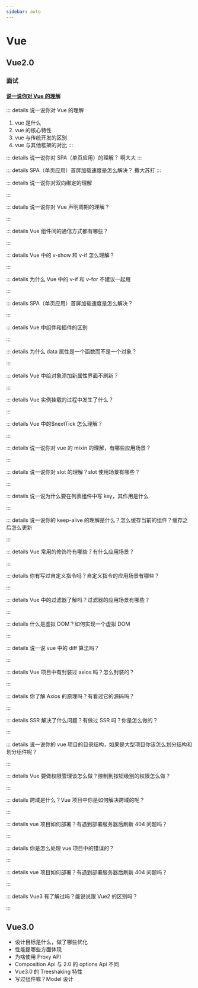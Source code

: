 ```yaml
---
sidebar: auto
---
```


# Vue

## Vue2.0

### 面试

#### [说一说你对 Vue 的理解](./说一说你对Vue的理解.md)

::: details 说一说你对 Vue 的理解

1. vue 是什么
2. vue 的核心特性
3. vue 与传统开发的区别
4. vue 与其他框架的对比
   :::

::: details 说一说你对 SPA（单页应用）的理解？
啊大大
:::

::: details SPA（单页应用）首屏加载速度是怎么解决？
撒大苏打
:::

::: details 说一说你对双向绑定的理解

:::

::: details 说一说你对 Vue 声明周期的理解？

:::

::: details Vue 组件间的通信方式都有哪些？

:::

::: details Vue 中的 v-show 和 v-if 怎么理解？

:::

::: details 为什么 Vue 中的 v-if 和 v-for 不建议一起用

:::

::: details SPA（单页应用）首屏加载速度是怎么解决？

:::

::: details Vue 中组件和插件的区别

:::

::: details 为什么 data 属性是一个函数而不是一个对象？

:::

::: details Vue 中给对象添加新属性界面不刷新？

:::

::: details Vue 实例挂载的过程中发生了什么？

:::

::: details Vue 中的\$nextTick 怎么理解？

:::

::: details 说一说你对 vue 的 mixin 的理解，有哪些应用场景？

:::

::: details 说一说你对 slot 的理解？slot 使用场景有哪些？

:::

::: details 说一说为什么要在列表组件中写 key，其作用是什么

:::

::: details 说一说你的 keep-alive 的理解是什么？怎么缓存当前的组件？缓存之后怎么更新

:::

::: details Vue 常用的修饰符有哪些？有什么应用场景？

:::

::: details 你有写过自定义指令吗？自定义指令的应用场景有哪些？

:::

::: details Vue 中的过滤器了解吗？过滤器的应用场景有哪些？

:::

::: details 什么是虚拟 DOM？如何实现一个虚拟 DOM

:::

::: details 说一说 vue 中的 diff 算法吗？

:::

::: details Vue 项目中有封装过 axios 吗？怎么封装的？

:::

::: details 你了解 Axios 的原理吗？有看过它的源码吗？

:::

::: details SSR 解决了什么问题？有做过 SSR 吗？你是怎么做的？

:::

::: details 说一说你的 vue 项目的目录结构，如果是大型项目你该怎么划分结构和划分组件呢？

:::

::: details Vue 要做权限管理该怎么做？控制到按钮级别的权限怎么做？

:::

::: details 跨域是什么？Vue 项目中你是如何解决跨域的呢？

:::

::: details vue 项目如何部署？有遇到部署服务器后刷新 404 问题吗？

:::

::: details 你是怎么处理 vue 项目中的错误的？

:::

::: details vue 项目如何部署？有遇到部署服务器后刷新 404 问题吗？

:::

::: details Vue3 有了解过吗？能说说跟 Vue2 的区别吗？

:::

## Vue3.0

- 设计目标是什么，做了哪些优化
- 性能提哪些方面体现
- 为啥使用 Proxy API
- Composition Api 与 2.0 的 options Api 不同
- Vue3.0 的 Treeshaking 特性
- 写过组件嘛？Model 设计

